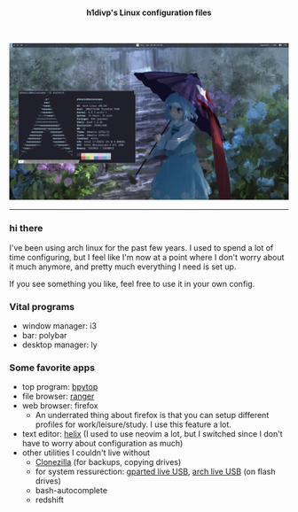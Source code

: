 <h2></h2><br>

<p align="center">
    <b>h1divp's Linux configuration files</b>
</p>

<h2></h2><br>

<div align="center">
    <img src=".github/current.png" alt="screenshot of dotfiles">
</div>
<hr>

### hi there

I've been using arch linux for the past few years. I used to spend a lot of time configuring, but I feel like I'm now at a point where I don't worry about it much anymore, and pretty much
everything I need is set up.

If you see something you like, feel free to use it in your own config.

### Vital programs
* window manager: i3
* bar: polybar
* desktop manager: ly

### Some favorite apps
* top program: [bpytop](https://github.com/aristocratos/bpytop)
* file browser: [ranger](https://wiki.archlinux.org/title/Ranger)
* web browser: firefox
    * An underrated thing about firefox is that you can setup different profiles for work/leisure/study. I use this feature a lot.
* text editor: [helix](https://github.com/helix-editor/helix) (I used to use neovim a lot, but I switched since I don't have to worry about configuration as much)
* other utilities I couldn't live without
    * [Clonezilla](https://clonezilla.org/) (for backups, copying drives)
    * for system ressurection: [gparted live USB](https://gparted.org/liveusb.php), [arch live USB](https://archlinux.org/download/) (on flash drives)
    * bash-autocomplete
    * redshift
